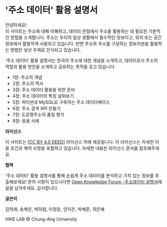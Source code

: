 # '주소 데이터' 활용 설명서

안녕하세요!  
이 사이트는 주소에 대해 이해하고, 데이터 관점에서 주소를 활용하는 데 필요한 기본적인 방법을 소개합니다.
주소는 우리의 일상 생활에서 필수적인 정보이고, 위치 또는 공간정보에서 활발하게 사용되고 있습니다. 반면 주소와 주소를 구성하는 정보자원을 활용하는 방법은 낯선 주제로 인식되고 있습니다.

'주소 데이터' 활용 설명서는 한국의 주소에 대한 개념을 소개하고, 데이터로서 주소의 역할과 활용 방안을 소개하고 공유하는 목적을 갖고 있습니다.

- 1장: 주소의 개념
- 2장: 주소의 역사
- 3장: 주소 데이터 활용을 위한 준비
- 4장: 주소 데이터의 특징 살펴보기
- 5장: 파이썬과 MySQL로 구축하는 주소 데이터베이스
- 6장: 주소 검색 API 만들기
- 7장: 도로명주소의 품질 평가
- 8장: 응용 사례

**라이선스**

이 사이트는 [[CC BY 4.0 DEED](https://creativecommons.org/licenses/by/4.0/)] 라이선스 하에 제공됩니다. 이 라이선스는 자세한 이용 조건과 제약 사항을 포함하고 있습니다. 자세한 내용은 라이선스 문서를 참조해주세요.

**협력**

'주소 데이터' 활용 설명서를 통해 손쉽게 주소 데이터를 분석하고 가치 있는 정보를 추출해보세요! 문의 사항이 있으시다면 [Open Knowledge Forum -주소데이터 설명서](https://forum.datahub.kr/c/19-category/19)에 글을 남겨주세요. 감사합니다.

**글쓴이**

김학래, 송채은, 박하람, 이정윤, 안지은, 박예준, 최은혜

HIKE LAB @ Chung-Ang University
